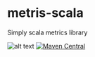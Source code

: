 # metris-scala
Simply scala metrics library

![alt text](https://travis-ci.org/acsgh/metrics-scala.svg?branch=master)
[![Maven Central](https://img.shields.io/maven-central/v/com.github.acsgh.metrics.scala/core_2.12.svg?label=Maven%20Central)](https://search.maven.org/search?q=g:%22com.github.acsgh.metrics.scala%22%20AND%20a:%22core_2.12%22)

